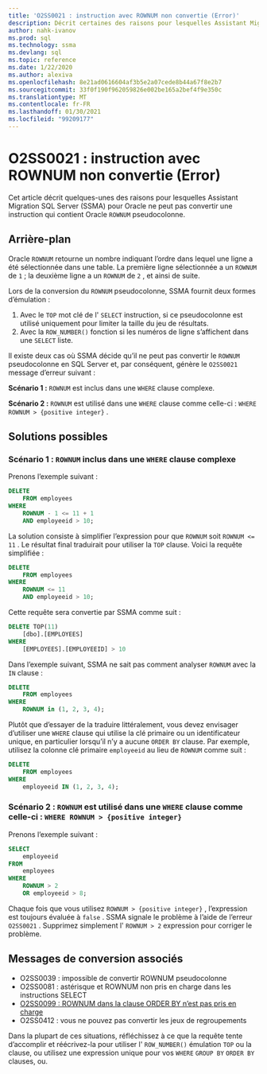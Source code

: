 ```yaml
---
title: 'O2SS0021 : instruction avec ROWNUM non convertie (Error)'
description: Décrit certaines des raisons pour lesquelles Assistant Migration SQL Server (SSMA) pour Oracle ne peut pas convertir une instruction qui contient Oracle ROWNUM pseudocolonne.
author: nahk-ivanov
ms.prod: sql
ms.technology: ssma
ms.devlang: sql
ms.topic: reference
ms.date: 1/22/2020
ms.author: alexiva
ms.openlocfilehash: 8e21ad0616604af3b5e2a07cede8b44a67f8e2b7
ms.sourcegitcommit: 33f0f190f962059826e002be165a2bef4f9e350c
ms.translationtype: MT
ms.contentlocale: fr-FR
ms.lasthandoff: 01/30/2021
ms.locfileid: "99209177"
---
```

# <a name="o2ss0021-statement-with-rownum-not-converted-error"></a>O2SS0021 : instruction avec ROWNUM non convertie (Error)

Cet article décrit quelques-unes des raisons pour lesquelles Assistant Migration SQL Server (SSMA) pour Oracle ne peut pas convertir une instruction qui contient Oracle `ROWNUM` pseudocolonne.

## <a name="background"></a>Arrière-plan

Oracle `ROWNUM` retourne un nombre indiquant l’ordre dans lequel une ligne a été sélectionnée dans une table. La première ligne sélectionnée a un `ROWNUM` de `1` ; la deuxième ligne a un `ROWNUM` de `2` , et ainsi de suite.

Lors de la conversion du `ROWNUM` pseudocolonne, SSMA fournit deux formes d’émulation :

 1. Avec le `TOP` mot clé de l' `SELECT` instruction, si ce pseudocolonne est utilisé uniquement pour limiter la taille du jeu de résultats.
 2. Avec la `ROW_NUMBER()` fonction si les numéros de ligne s’affichent dans une `SELECT` liste.

Il existe deux cas où SSMA décide qu’il ne peut pas convertir le `ROWNUM` pseudocolonne en SQL Server et, par conséquent, génère le `O2SS0021` message d’erreur suivant :

**Scénario 1 :** `ROWNUM` est inclus dans une `WHERE` clause complexe.

**Scénario 2 :** `ROWNUM` est utilisé dans une `WHERE` clause comme celle-ci : `WHERE ROWNUM > {positive integer}` .

## <a name="possible-remedies"></a>Solutions possibles

### <a name="scenario-1-rownum-is-included-as-part-of-a-complex-where-clause"></a>Scénario 1 : `ROWNUM` inclus dans une `WHERE` clause complexe

Prenons l’exemple suivant :

```sql
DELETE
    FROM employees
WHERE
    ROWNUM - 1 <= 11 + 1
    AND employeeid > 10;
```

La solution consiste à simplifier l’expression pour que `ROWNUM` soit `ROWNUM <= 11` . Le résultat final traduirait pour utiliser la `TOP` clause. Voici la requête simplifiée :

```sql
DELETE
    FROM employees
WHERE
    ROWNUM <= 11
    AND employeeid > 10;
```

Cette requête sera convertie par SSMA comme suit :

```sql
DELETE TOP(11)
    [dbo].[EMPLOYEES]
WHERE
    [EMPLOYEES].[EMPLOYEEID] > 10
```

Dans l’exemple suivant, SSMA ne sait pas comment analyser `ROWNUM` avec la `IN` clause :

```sql
DELETE
    FROM employees
WHERE
    ROWNUM in (1, 2, 3, 4);
```

Plutôt que d’essayer de la traduire littéralement, vous devez envisager d’utiliser une `WHERE` clause qui utilise la clé primaire ou un identificateur unique, en particulier lorsqu’il n’y a aucune `ORDER BY` clause. Par exemple, utilisez la colonne clé primaire `employeeid` au lieu de `ROWNUM` comme suit :

```sql
DELETE
    FROM employees
WHERE
    employeeid IN (1, 2, 3, 4);
```

### <a name="scenario-2-rownum-is-used-in-a-where-clause-like-this-where-rownum--positive-integer"></a>Scénario 2 : `ROWNUM` est utilisé dans une `WHERE` clause comme celle-ci : `WHERE ROWNUM > {positive integer}`

Prenons l’exemple suivant :

```sql
SELECT
    employeeid
FROM
    employees
WHERE
    ROWNUM > 2
    OR employeeid > 8;
```

Chaque fois que vous utilisez `ROWNUM > {positive integer}` , l’expression est toujours évaluée à `false` . SSMA signale le problème à l’aide de l’erreur `O2SS0021` . Supprimez simplement l' `ROWNUM > 2` expression pour corriger le problème.

## <a name="related-conversion-messages"></a>Messages de conversion associés

* O2SS0039 : impossible de convertir ROWNUM pseudocolonne
* O2SS0081 : astérisque et ROWNUM non pris en charge dans les instructions SELECT
* [O2SS0099 : ROWNUM dans la clause ORDER BY n’est pas pris en charge](o2ss0099.md)
* O2SS0412 : vous ne pouvez pas convertir les jeux de regroupements

Dans la plupart de ces situations, réfléchissez à ce que la requête tente d’accomplir et réécrivez-la pour utiliser l' `ROW_NUMBER()` émulation `TOP` ou la clause, ou utilisez une expression unique pour vos `WHERE` `GROUP BY` `ORDER BY` clauses, ou.
